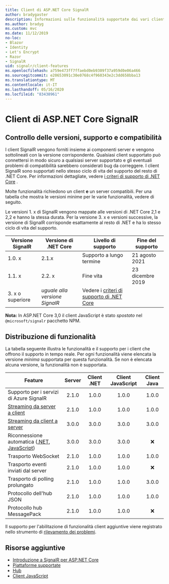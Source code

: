 ```yaml
---
title: Client di ASP.NET Core SignalR
author: bradygaster
description: Informazioni sulle funzionalità supportate dai vari client di ASP.NET Core SignalR .
ms.author: bradyg
ms.custom: mvc
ms.date: 11/12/2019
no-loc:
- Blazor
- Identity
- Let's Encrypt
- Razor
- SignalR
uid: signalr/client-features
ms.openlocfilehash: a759e473ff7ffaebd0eb9309f37a959d0e06a466
ms.sourcegitcommit: e20653091c30e0768c4f960343e2c3dd658bba13
ms.translationtype: MT
ms.contentlocale: it-IT
ms.lasthandoff: 05/16/2020
ms.locfileid: "83438961"
---
```

# <a name="aspnet-core-signalr-clients"></a>Client di ASP.NET Core SignalR

## <a name="versioning-support-and-compatibility"></a>Controllo delle versioni, supporto e compatibilità

I client SignalR vengono forniti insieme ai componenti server e vengono sottolineati con la versione corrispondente. Qualsiasi client supportato può connettersi in modo sicuro a qualsiasi server supportato e gli eventuali problemi di compatibilità sarebbero considerati bug da correggere. I client SignalR sono supportati nello stesso ciclo di vita del supporto del resto di .NET Core. Per informazioni dettagliate, vedere [i criteri di supporto di .NET Core](https://dotnet.microsoft.com/platform/support/policy/dotnet-core) .

Molte funzionalità richiedono un client **e** un server compatibili. Per una tabella che mostra le versioni minime per le varie funzionalità, vedere di seguito.

Le versioni 1. x di SignalR vengono mappate alle versioni di .NET Core 2,1 e 2,2 e hanno la stessa durata. Per la versione 3. x e versioni successive, la versione di SignalR corrisponde esattamente al resto di .NET e ha lo stesso ciclo di vita del supporto.

| Versione SignalR | Versione di .NET Core | Livello di supporto | Fine del supporto |
| - | - | - | - |
| 1.0. x | 2.1.x | Supporto a lungo termine | 21 agosto 2021 |
| 1.1. x | 2.2. x | Fine vita | 23 dicembre 2019 |
| 3. x o superiore | *uguale alla versione SignalR* | Vedere i [criteri di supporto di .NET Core](https://dotnet.microsoft.com/platform/support/policy/dotnet-core) |

**Nota:** In ASP.NET Core 3,0 il client JavaScript è stato *spostato* nel `@microsoft/signalr` pacchetto NPM.

## <a name="feature-distribution"></a>Distribuzione di funzionalità

La tabella seguente illustra le funzionalità e il supporto per i client che offrono il supporto in tempo reale. Per ogni funzionalità viene elencata la versione *minima* supportata per questa funzionalità. Se non è elencata alcuna versione, la funzionalità non è supportata.

| Feature | Server | Client .NET | Client JavaScript | Client Java |
| ---- | :-: | :-: | :-: | :-: |
| Supporto per i servizi di Azure SignalR |2.1.0|1.0.0|1.0.0|1.0.0|
| [Streaming da server a client](xref:signalr/streaming)          |2.1.0|1.0.0|1.0.0|1.0.0|
| [Streaming da client a server](xref:signalr/streaming)          |3.0.0|3.0.0|3.0.0|3.0.0|
| Riconnessione automatica ([.NET](/aspnet/core/signalr/dotnet-client?view=aspnetcore-3.0&tabs=visual-studio#handle-lost-connection), [JavaScript](/aspnet/core/signalr/javascript-client?view=aspnetcore-3.0#reconnect-clients))          |3.0.0|3.0.0|3.0.0|❌|
| Trasporto WebSocket |2.1.0|1.0.0|1.0.0|1.0.0|
| Trasporto eventi inviati dal server |2.1.0|1.0.0|1.0.0|❌|
| Trasporto di polling prolungato |2.1.0|1.0.0|1.0.0|3.0.0|
| Protocollo dell'hub JSON |2.1.0|1.0.0|1.0.0|1.0.0|
| Protocollo hub MessagePack |2.1.0|1.0.0|1.0.0|❌|

Il supporto per l'abilitazione di funzionalità client aggiuntive viene registrato nello strumento di [rilevamento dei problemi](https://github.com/dotnet/AspNetCore/issues).

## <a name="additional-resources"></a>Risorse aggiuntive

* [Introduzione a SignalR per ASP.NET Core](xref:tutorials/signalr)
* [Piattaforme supportate](xref:signalr/supported-platforms)
* [Hub](xref:signalr/hubs)
* [Client JavaScript](xref:signalr/javascript-client)
